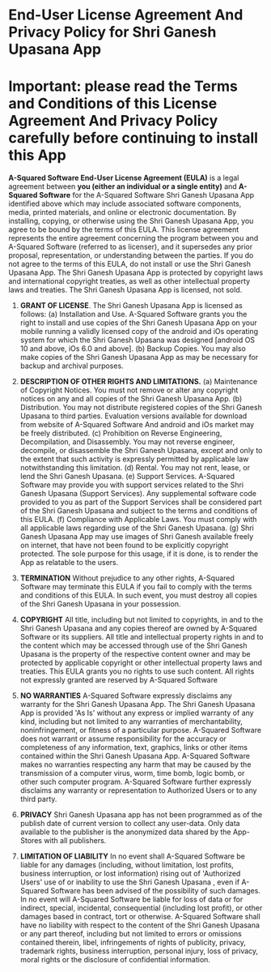 # End-User License Agreement And Privacy Policy for Shri Ganesh Upasana App

# Important: please read the Terms and Conditions of this License Agreement And Privacy Policy carefully before continuing to install this App

**A-Squared Software End-User License Agreement (EULA)** is a legal agreement between **you (either an individual or a single entity)** and **A-Squared Software** for the A-Squared Software Shri Ganesh Upasana App identified above which may include associated software components, media, printed materials, and online or electronic documentation. By installing, copying, or otherwise using the Shri Ganesh Upasana App, you agree to be bound by the terms of this EULA. This license agreement represents the entire agreement concerning the program between you and A-Squared Software (referred to as licenser), and it supersedes any prior proposal, representation, or understanding between the parties. If you do not agree to the terms of this EULA, do not install or use the Shri Ganesh Upasana App. The Shri Ganesh Upasana App is protected by copyright laws and international copyright treaties, as well as other intellectual property laws and treaties. The Shri Ganesh Upasana App is licensed, not sold. 

1. **GRANT OF LICENSE**. The Shri Ganesh Upasana App is licensed as follows: 
   (a) Installation and Use. A-Squared Software grants you the right to install and use copies of the Shri Ganesh Upasana App on your mobile running a validly licensed copy of the android and iOs operating system for which the Shri Ganesh Upasana was designed [android OS 10 and above, iOs 6.0 and above]. 
   (b) Backup Copies. You may also make copies of the Shri Ganesh Upasana App as may be necessary for backup and archival purposes. 
   
2. **DESCRIPTION OF OTHER RIGHTS AND LIMITATIONS.** 
   (a) Maintenance of Copyright Notices. You must not remove or alter any copyright notices on any and all copies of the Shri Ganesh Upasana App. 
   (b) Distribution. You may not distribute registered copies of the Shri Ganesh Upasana to third parties. Evaluation versions available for download from website of A-Squared Software And android and iOs market may be freely distributed. 
   (c) Prohibition on Reverse Engineering, Decompilation, and Disassembly. You may not reverse engineer, decompile, or disassemble the Shri Ganesh Upasana, except and only to the extent that such activity is expressly permitted by applicable law notwithstanding this limitation. 
   (d) Rental. You may not rent, lease, or lend the Shri Ganesh Upasana. 
   (e) Support Services. A-Squared Software may provide you with support services related to the Shri Ganesh Upasana (Support Services). Any supplemental software code provided to you as part of the Support Services shall be considered part of the Shri Ganesh Upasana and subject to the terms and conditions of this EULA. 
   (f) Compliance with Applicable Laws. You must comply with all applicable laws regarding use of the Shri Ganesh Upasana. 
   (g) Shri Ganesh Upasana App may use images of Shri Ganesh available freely on internet, that have not been found to be explicitly copyright protected. The sole purpose for this usage, if it is done, is to render the App as relatable to the users.
   
3. **TERMINATION** Without prejudice to any other rights, A-Squared Software may terminate this EULA if you fail to comply with the terms and conditions of this EULA. In such event, you must destroy all copies of the Shri Ganesh Upasana in your possession. 

4. **COPYRIGHT** All title, including but not limited to copyrights, in and to the Shri Ganesh Upasana and any copies thereof are owned by A-Squared Software or its suppliers. All title and intellectual property rights in and to the content which may be accessed through use of the Shri Ganesh Upasana is the property of the respective content owner and may be protected by applicable copyright or other intellectual property laws and treaties. This EULA grants you no rights to use such content. All rights not expressly granted are reserved by A-Squared Software 

6. **NO WARRANTIES** A-Squared Software expressly disclaims any warranty for the Shri Ganesh Upasana App. The Shri Ganesh Upasana App is provided 'As Is' without any express or implied warranty of any kind, including but not limited to any warranties of merchantability, noninfringement, or fitness of a particular purpose. A-Squared Software does not warrant or assume responsibility for the accuracy or completeness of any information, text, graphics, links or other items contained within the Shri Ganesh Upasana App. A-Squared Software makes no warranties respecting any harm that may be caused by the transmission of a computer virus, worm, time bomb, logic bomb, or other such computer program. A-Squared Software further expressly disclaims any warranty or representation to Authorized Users or to any third party. 

7. **PRIVACY** Shri Ganesh Upasana app has not been programmed as of the publish date of current version to collect any user-data. Only data available to the publisher is the anonymized data shared by the App-Stores with all publishers.

8. **LIMITATION OF LIABILITY** In no event shall A-Squared Software be liable for any damages (including, without limitation, lost profits, business interruption, or lost information) rising out of 'Authorized Users' use of or inability to use the Shri Ganesh Upasana , even if A-Squared Software has been advised of the possibility of such damages. In no event will A-Squared Software be liable for loss of data or for indirect, special, incidental, consequential (including lost profit), or other damages based in contract, tort or otherwise. A-Squared Software shall have no liability with respect to the content of the Shri Ganesh Upasana or any part thereof, including but not limited to errors or omissions contained therein, libel, infringements of rights of publicity, privacy, trademark rights, business interruption, personal injury, loss of privacy, moral rights or the disclosure of confidential information.
